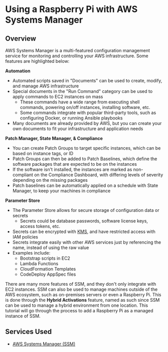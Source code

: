 # Using a Raspberry Pi with AWS Systems Manager
## Overview
AWS Systems Manager is a multi-featured configuration management service for monitoring and controlling your AWS infrastructure. Some features are highlighted below:

**Automation**
- Automated scripts saved in "Documents" can be used to create, modify, and manage AWS infrastructure
- Special documents in the "Run Command" category can be used to apply commands to EC2 instances on mass
  - These commands have a wide range from executing shell commands, powering on/off instances, installing software, etc.
  - Some commands integrate with popular third-party tools, such as configuring Docker, or running Ansible playbooks
- Many documents are already provided by AWS, but you can create your own documents to fit your infrastructure and application needs

**Patch Manager, State Manager, & Compliance**
- You can create Patch Groups to target specific instances, which can be based on instance tags, or ID
- Patch Groups can then be added to Patch Baselines, which define the software packages that are expected to be on the instances
- If the software isn't installed, the instances are marked as non-compliant on the Compliance Dashboard, with differing levels of severity depending on the missing packages
- Patch baselines can be automatically applied on a schedule with State Manager, to keep your machines in compliance

**Parameter Store**
- The Parameter Store allows for secure storage of configuration data or secrets
  - Secrets could be database passwords, software license keys, access tokens, etc.
- Secrets can be encrypted with [KMS](https://docs.aws.amazon.com/kms/latest/developerguide/overview.html), and have restricted access with IAM policies
- Secrets integrate easily with other AWS services just by referencing the name, instead of using the raw value
- Examples include:
  - Bootstrap scripts in EC2
  - Lambda Functions
  - CloudFormation Templates
  - CodeDeploy AppSpec files

There are many more features of SSM, and they don't only integrate with EC2 instances. SSM can also be used to manage machines outside of the AWS ecosystem, such as on-premises servers or even a Raspberry Pi. This is done through the **Hybrid Activations** feature, named as such since SSM can be used to manage a hybrid environment from one location. This tutorial will go through the process to add a Raspberry Pi as a managed instance of SSM.

## Services Used
- [AWS Systems Manager (SSM)](https://docs.aws.amazon.com/systems-manager/latest/userguide/what-is-systems-manager.html)
